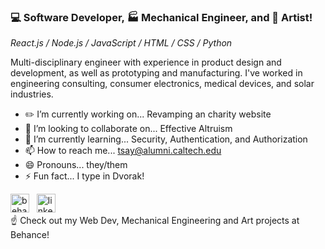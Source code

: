 ###  :computer: Software Developer, :factory: Mechanical Engineer, and :art: Artist!

*React.js / Node.js / JavaScript / HTML / CSS / Python*

Multi-disciplinary engineer with experience in product design and development, as well as prototyping and manufacturing. I've worked in engineering consulting, consumer electronics, medical devices, and solar industries. 

- :pencil2: I’m currently working on... Revamping an charity website 
- 👯 I’m looking to collaborate on... Effective Altruism 
- 🌱 I’m currently learning... Security, Authentication, and Authorization 
- 📫 How to reach me... tsay@alumni.caltech.edu 
- 😄 Pronouns... they/them 
- ⚡ Fun fact... I type in Dvorak! 

[<img src='https://cdn.jsdelivr.net/npm/simple-icons@3.0.1/icons/behance.svg' alt='behance' height='30'>](https://www.behance.net/tsay/) &nbsp;                    [<img src='https://cdn.jsdelivr.net/npm/simple-icons@3.0.1/icons/linkedin.svg' alt='linkedin' height='30'>](https://www.linkedin.com/in/tltsay/)   
☝️ Check out my Web Dev, Mechanical Engineering and Art projects at Behance!    

